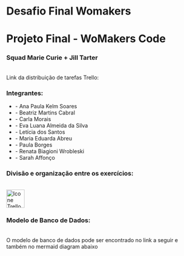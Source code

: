# Desafio Final Womakers

<h1>Projeto Final - WoMakers Code</h1>
<h3>Squad Marie Curie + Jill Tarter</h3>

<br>
Link da distribuição de tarefas Trello: 

<br>
<h3>Integrantes:</h3>
<ul>
<li>- Ana Paula Kelm Soares</li>
<li>- Beatriz Martins Cabral</li>
<li>- Carla Morais</li>
<li>- Eva Luana Almeida da Silva</li>
<li>- Letícia dos Santos</li>
<li>- Maria Eduarda Abreu</li>
<li>- Paula Borges</li>
<li>- Renata Biagioni Wrobleski</li>
<li>- Sarah Affonço</li>
</ul>
<h3>Divisão e organização entre os exercícios:</h3>
<br>    
<a href="https://trello.com/b/2TH5CzmX/squad-marie-curie-womakers-code" target="_blank">
      <img height="48px" width="48px" alt="Icone Trello" src="https://cdn.icon-icons.com/icons2/3041/PNG/512/trello_logo_icon_189227.png">
</a>

<br>
<h3>Modelo de Banco de Dados:</h3>
<br>
O modelo de banco de dados pode ser encontrado no link a seguir e também no mermaid diagram abaixo
